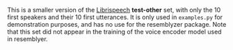 This is a smaller version of the [Librispeech](http://www.openslr.org/12) **test-other** set, with only the 10 first speakers and their 10 first utterances. It is only used in `examples.py` for demonstration purposes, and has no use for the resemblyzer package. Note that this set did not appear in the training of the voice encoder model used in resemblyer.